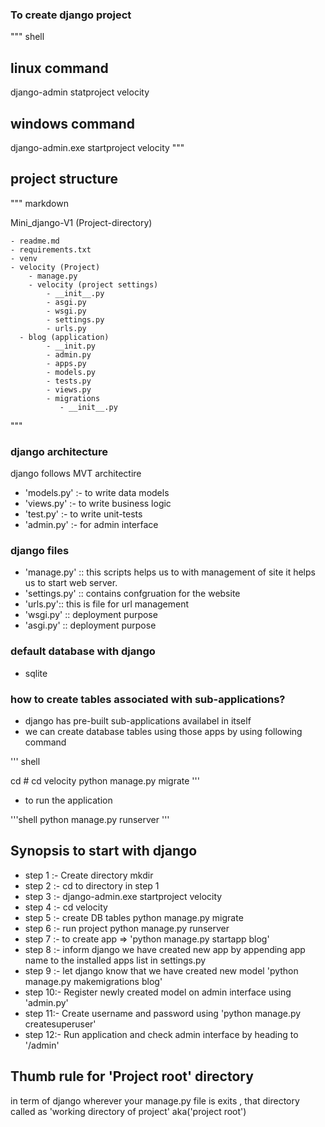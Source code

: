 ### To create django project

"""
shell
## linux command

django-admin statproject velocity 

## windows command

django-admin.exe  startproject velocity
"""

## project structure

""" markdown

Mini_django-V1 (Project-directory)

    - readme.md
    - requirements.txt
    - venv
    - velocity (Project)
        - manage.py
        - velocity (project settings)
            - __init__.py
            - asgi.py
            - wsgi.py
            - settings.py
            - urls.py 
      - blog (application)
            - __init.py
            - admin.py
            - apps.py
            - models.py
            - tests.py
            - views.py
            - migrations
               - __init__.py
"""

### django architecture

django follows MVT architectire

- 'models.py' :- to write data models
- 'views.py'  :- to write business logic
- 'test.py'   :- to write unit-tests
-  'admin.py' :- for admin interface

### django files

- 'manage.py' :: this scripts helps us to with management of site
   it helps us to start web server.
- 'settings.py' :: contains confgruation for the website
- 'urls.py':: this is file for url management
- 'wsgi.py' :: deployment purpose
- 'asgi.py' :: deployment purpose

### default database with django
- sqlite

### how to create tables associated with sub-applications?
- django has pre-built sub-applications availabel in itself
- we can create database tables using those apps by using following command

'''
shell

cd <project-directory>  #  cd velocity
python manage.py migrate
'''

- to run the application

'''shell
python manage.py runserver
'''

## Synopsis to start with django
- step 1 :- Create directory mkdir <project-root>
- step 2 :- cd to directory in step 1
- step 3 :- django-admin.exe startproject velocity
- step 4 :- cd velocity
- step 5 :- create DB tables python manage.py migrate
- step 6 :- run project python manage.py runserver
- step 7 :- to create app => 'python manage.py startapp blog'
- step 8 :- inform django we have created  new app by appending app name to the installed apps list in settings.py
- step 9 :- let django know that we have created new model 'python manage.py makemigrations blog'
- step 10:- Register newly created model on admin interface using 'admin.py'
- step 11:- Create username and password using 'python manage.py createsuperuser'
- step 12:- Run application and check admin interface by heading to '/admin'
## Thumb rule for 'Project root' directory
in term of django wherever your manage.py file is exits , that directory called as 'working directory of project'
aka('project root')